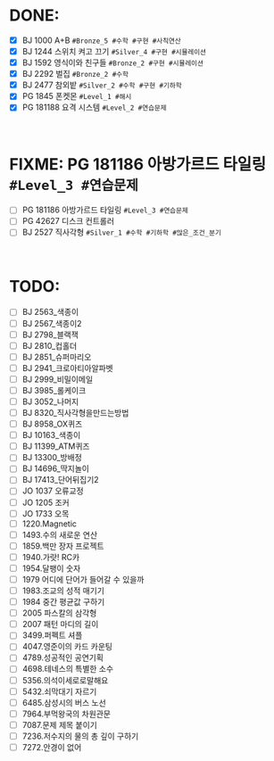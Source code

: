 <!-- Solved -->

# DONE:

- [x] BJ 1000 A+B `#Bronze_5 #수학 #구현 #사칙연산`
- [x] BJ 1244 스위치 켜고 끄기 `#Silver_4 #구현 #시뮬레이션`
- [x] BJ 1592 영식이와 친구들 `#Bronze_2 #구현 #시뮬레이션`
- [x] BJ 2292 벌집 `#Bronze_2 #수학`
- [x] BJ 2477 참외밭 `#Silver_2 #수학 #구현 #기하학`
- [x] PG 1845 폰켓몬 `#Level_1 #해시`
- [x] PG 181188 요격 시스템 `#Level_2 #연습문제`

<br />

<!-- In progress -->

# FIXME: PG 181186 아방가르드 타일링 `#Level_3 #연습문제`

- [ ] PG 181186 아방가르드 타일링 `#Level_3 #연습문제`
- [ ] PG 42627 디스크 컨트롤러
- [ ] BJ 2527 직사각형 `#Silver_1 #수학 #기하학 #많은_조건_분기`

<br />

<!-- Unsolved -->

# TODO:

- [ ] BJ 2563\_색종이
- [ ] BJ 2567\_색종이2
- [ ] BJ 2798\_블랙잭
- [ ] BJ 2810\_컵홀더
- [ ] BJ 2851\_슈퍼마리오
- [ ] BJ 2941\_크로아티아알파벳
- [ ] BJ 2999\_비밀이메일
- [ ] BJ 3985\_롤케이크
- [ ] BJ 3052\_나머지
- [ ] BJ 8320\_직사각형을만드는방법
- [ ] BJ 8958_OX퀴즈
- [ ] BJ 10163\_색종이
- [ ] BJ 11399_ATM퀴즈
- [ ] BJ 13300\_방배정
- [ ] BJ 14696\_딱지놀이
- [ ] BJ 17413\_단어뒤집기2
- [ ] JO 1037 오류교정
- [ ] JO 1205 조커
- [ ] JO 1733 오목
- [ ] 1220.Magnetic
- [ ] 1493.수의 새로운 연산
- [ ] 1859.백만 장자 프로젝트
- [ ] 1940.가랏! RC카
- [ ] 1954.달팽이 숫자
- [ ] 1979 어디에 단어가 들어갈 수 있을까
- [ ] 1983.조교의 성적 매기기
- [ ] 1984 중간 평균값 구하기
- [ ] 2005 파스칼의 삼각형
- [ ] 2007 패턴 마디의 길이
- [ ] 3499.퍼펙트 셔플
- [ ] 4047.영준이의 카드 카운팅
- [ ] 4789.성공적인 공연기획
- [ ] 4698.테네스의 특별한 소수
- [ ] 5356.의석이세로로말해요
- [ ] 5432.쇠막대기 자르기
- [ ] 6485.삼성시의 버스 노선
- [ ] 7964.부먹왕국의 차원관문
- [ ] 7087.문제 제목 붙이기
- [ ] 7236.저수지의 물의 총 깊이 구하기
- [ ] 7272.안경이 없어

<br />
